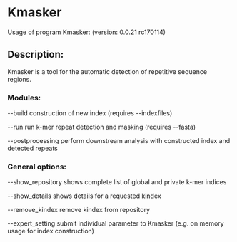# Kmasker

Usage of program Kmasker:
 (version:  0.0.21 rc170114)

## Description:

Kmasker is a tool for the automatic detection of repetitive sequence regions.

### Modules:

 --build                 construction of new index (requires --indexfiles)

 --run                   run k-mer repeat detection and masking (requires --fasta)

 --postprocessing        perform downstream analysis with constructed index and detected repeats

### General options:

 --show_repository       shows complete list of global and private k-mer indices

 --show_details          shows details for a requested kindex

 --remove_kindex         remove kindex from repository

 --expert_setting        submit individual parameter to Kmasker (e.g. on memory usage for index construction)

